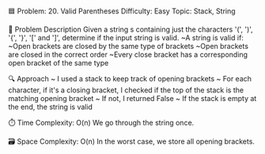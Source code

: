 🟦 Problem: 20. Valid Parentheses
Difficulty: Easy
Topic: Stack, String

📄 Problem Description
Given a string s containing just the characters '(', ')', '{', '}', '[' and ']', determine if the input string is valid.
~A string is valid if:
~Open brackets are closed by the same type of brackets
~Open brackets are closed in the correct order
~Every close bracket has a corresponding open bracket of the same type

🔍 Approach
~ I used a stack to keep track of opening brackets
~ For each character, if it's a closing bracket, I checked if the top of the stack is the matching opening bracket
~ If not, I returned False
~ If the stack is empty at the end, the string is valid

⏱️ Time Complexity: O(n)
We go through the string once.

🗃️ Space Complexity: O(n)
In the worst case, we store all opening brackets.
